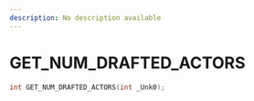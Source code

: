 ```yaml
---
description: No description available 
---
```


# GET_NUM_DRAFTED_ACTORS

```cpp
int GET_NUM_DRAFTED_ACTORS(int _Unk0);
```